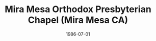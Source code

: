 ---
date: &id001 1986-07-01
end_date: null
location:
  address: null
  city: Mira Mesa
  state: CA
minister:
- end: 1988-01-01
  name: Mark Maliepaard
  start: 1986-01-01
  type: Evangelist
ministers:
- Mark Maliepaard
name: Mira Mesa Orthodox Presbyterian Chapel
names: null
origination_date: *id001
raw_data: "AR  Mira Mesa\nMira Mesa Orthodox Presbyterian Chapel  (July 1, 1986\u2013\
  June 17, 1988)\n(withdrew to the Presbyterian Church in America, June 17, 1988)\n\
  Evangelist: Mark Maliepaard, 1986\u201388"
received_from: null
states:
- CA
status:
  active: false
  end_date: 1988-06-17
  reason: withdrawal
  received_from: null
  withdrawal_to: Presbyterian Church in America
title: Mira Mesa Orthodox Presbyterian Chapel (Mira Mesa CA)
withdrawal_to:
- Presbyterian Church in America
year_established:
- 1986

---